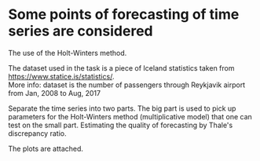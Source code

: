 # Some points of forecasting of time series are considered

The use of the Holt-Winters method. <br />

The dataset used in the task is a piece of Iceland statistics taken from https://www.statice.is/statistics/. <br />
More info: dataset is the number of passengers through Reykjavik airport from Jan, 2008 to Aug, 2017  <br />

Separate the time series into two parts. The big part is used to pick up parameters for the Holt-Winters method (multiplicative model) that one can test on the small part.
Estimating the quality of forecasting by Thale's discrepancy ratio.  <br />

The plots are attached. <br />